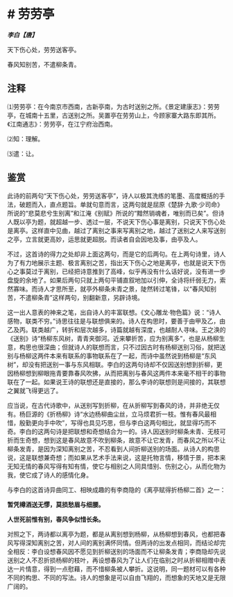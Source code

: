 # # 劳劳亭

***李白【唐】***

天下伤心处，劳劳送客亭。

春风知别苦，不遣柳条青。

## 注释

⑴劳劳亭：在今南京市西南，古新亭南，为古时送别之所。《景定建康志》：劳劳亭，在城南十五里，古送别之所。吴置亭在劳劳山上，今顾家寨大路东即其所。《江南通志》：劳劳亭，在江宁府治西南。

⑵知：理解。

⑶遣：让。

## 鉴赏

 此诗的前两句“天下伤心处，劳劳送客亭”，诗人以极其洗练的笔墨、高度概括的手法，破题而入，直点题旨。单就句意而言，这两句就是屈原《楚辞·九歌·少司命》所说的“悲莫悲兮生别离”和江淹《别赋》所说的“黯然销魂者，唯别而已矣”。但诗人既以亭为题，就超越一步、透过一层，不说天下伤心事是离别，只说天下伤心处是离亭。这样直中见曲，越过了离别之事来写离别之地，越过了送别之人来写送别之亭，立言就更高妙，运思就更超脱。而读者自会因地及事，由亭及人。

不过，这首诗的得力之处却非上面这两句，而是它的后两句。在上两句诗里，诗人为了有力地展示主题、极言离别之苦，指出天下伤心之地是离亭，也就是说天下伤心之事莫过于离别，已经把诗意推到了高峰，似乎再没有什么话好说，没有进一步盘旋的余地了。如果后两句只就上两句平铺直叙地加以引伸，全诗将纤弱无力，索然寡味。而诗人才思所至，就亭外柳条未青之景，陡然转过笔锋，以“春风知别苦，不遣柳条青”这样两句，别翻新意，另辟诗境。

这一出人意表的神来之笔，出自诗人的丰富联想。《文心雕龙·物色篇》说：“诗人感物，联类不穷。”诗思往往是与联想俱来的。诗人在构思时，要善于由甲及乙，由乙及丙。联类越广，转折和层次越多，诗篇就越有深度，也越耐人寻味。王之涣的《送别》诗“杨柳东风树，青青夹御河。近来攀折苦，应为别离多”，也是从杨柳生意，构思也很深曲；但就诗人的联想而言，只不过因古时有杨柳送别习俗，就把送别与杨柳这两件本来有联系的事物联系在了一起，而诗中虽然说到杨柳是“东风树”，却没有把送别一事与东风相联。李白的这两句诗却不仅因送别想到折柳，更因杨柳想到柳眼拖青要靠春风吹拂，从而把离别与春风这两件本来毫不相干的事物联在了一起。如果说王诗的联想还是直接的，那么李诗的联想则是间接的，其联想之翼就飞得更远了。

应当说，在古代诗歌中，从送别写到折柳，在从折柳写到春风的诗，并非绝无仅有。杨巨源的《折杨柳》诗“水边杨柳曲尘丝，立马烦君折一枝。惟有春风最相惜，殷勤更向手中吹”，写得也具见巧思，但与李白这两句相比，就显得巧而不奇。李白的这两句诗是把联想和奇想结合为一的。诗人因送别时柳条未青、无枝可折而生奇想，想到这是春风故意不吹到柳条，故意不让它发青，而春风之所以不让柳条发青，是因为深知离别之苦，不忍看到人间折柳送别的场面。从诗人的构思说，这是联想兼奇想；而如果从艺术手法来说，这是托物言情，移情于景，把本来无知无情的春风写得有知有情，使它与相别之人同具惜别、伤别之心，从而化物为我，使它成了诗人的感情化身。

与李白的这首诗异曲同工、相映成趣的有李商隐的《离亭赋得折杨柳二首》之一：

**暂凭樽酒送无憀，莫损愁眉与细腰。**

**人世死前惟有别，春风争似惜长条。**

对照之下，两诗都以离亭为题，都是从离别想到杨柳，从杨柳想到春风，也都把春风写得深知离别之苦，对人间的离别满怀同情。但两诗的出发点相同，而结论却完全相反：李白设想春风因不愿见到折柳送别的场面而不让柳条发青；李商隐却先说送别之人不忍折损杨柳的枝叶，再设想春风为了让人们在临别之时从折柳相赠中表达一片情意，得到一点慰藉，而不惜柳条被人攀折。这说明，同一题材可以有各种不同的构思、不同的写法。诗人的想象是可以自由飞翔的，而想象的天地又是无限广阔的。

